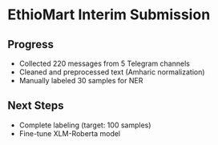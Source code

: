 # EthioMart Interim Submission  
## Progress  
- Collected 220 messages from 5 Telegram channels  
- Cleaned and preprocessed text (Amharic normalization)  
- Manually labeled 30 samples for NER  

## Next Steps  
- Complete labeling (target: 100 samples)  
- Fine-tune XLM-Roberta model
